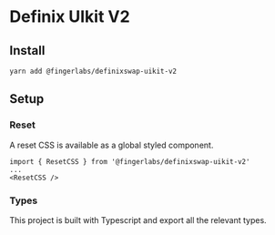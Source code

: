 # Definix UIkit V2

## Install

`yarn add @fingerlabs/definixswap-uikit-v2`

## Setup

### Reset

A reset CSS is available as a global styled component.

```
import { ResetCSS } from '@fingerlabs/definixswap-uikit-v2'
...
<ResetCSS />
```

### Types

This project is built with Typescript and export all the relevant types.
